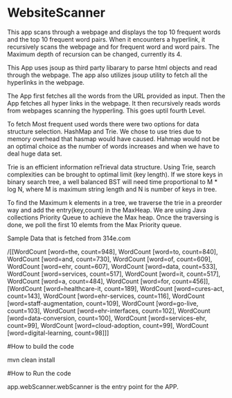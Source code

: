 # WebsiteScanner
This app scans through a webpage and displays the top 10 frequent words and the top 10 frequent word pairs. When it encounters a hyperlink, it recursively scans the webpage and for frequent word and word pairs. The Maximum depth of recursion can be changed, currently its 4.

This App uses jsoup as third party libarary to parse html objects and read through the webpage. The app also utilizes jsoup utility to fetch all the hyperlinks in the webpage.

The App first fetches all the words from the URL provided as input. Then the App fetches all hyper links in the webpage. It then recursively reads words from webpages scanning the hypperling. This goes uptil fourth Level.

To fetch Most frequent used words there were two options for data structure selection. HashMap and Trie. We chose to use tries due to memory overhead that hasmap would have caused. Hahmap would not be an optimal choice as the number of words increases and when we have to deal huge data set.

Trie is an efficient information reTrieval data structure. Using Trie, search complexities can be brought to optimal limit (key length). If we store keys in binary search tree, a well balanced BST will need time proportional to M * log N, where M is maximum string length and N is number of keys in tree.

To find the Maximum k elements in a tree, we traverse the trie in a preorder way and add the entry(key,count) in the MaxHeap. We are using Java collections Priority Queue to achieve the Max heap. Once the traversing is done, we poll the first 10 elemts from the Max Priority queue.

Sample Data that is fetched from 314e.com

/[[WordCount [word=the, count=948], WordCount [word=to, count=840], WordCount [word=and, count=730], WordCount [word=of, count=609], WordCount [word=ehr, count=607], WordCount [word=data, count=533], WordCount [word=services, count=517], WordCount [word=it, count=517], WordCount [word=a, count=484], WordCount [word=for, count=456]], [WordCount [word=healthcare-it, count=189], WordCount [word=cures-act, count=143], WordCount [word=ehr-services, count=116], WordCount [word=staff-augmentation, count=109], WordCount [word=go-live, count=103], WordCount [word=ehr-interfaces, count=102], WordCount [word=data-conversion, count=100], WordCount [word=services-ehr, count=99], WordCount [word=cloud-adoption, count=99], WordCount [word=digital-learning, count=98]]]

#How to build the code 

  mvn clean install
  
#How to Run the code 

  app.webScanner.webScanner is the entry point for the APP.

